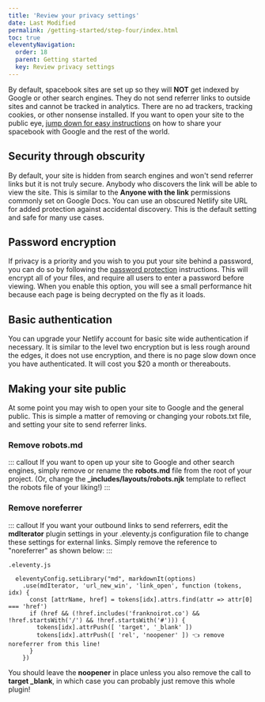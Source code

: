 ```yaml
---
title: 'Review your privacy settings' 
date: Last Modified 
permalink: /getting-started/step-four/index.html
toc: true
eleventyNavigation:
  order: 18  
  parent: Getting started 
  key: Review privacy settings 
---
```

By default, spacebook sites are set up so they will **NOT** get indexed by Google or other search engines. They do not send referrer links to outside sites and cannot be tracked in analytics. There are no ad trackers, tracking cookies, or other nonsense installed. If you want to open your site to the public eye, [jump down for easy instructions](#make-your-site-searchable!) on how to share your spacebook with Google and the rest of the world.


## Security through obscurity

By default, your site is hidden from search engines and won't send referrer links but it is not truly secure. Anybody who discovers the link will be able to view the site. This is similar to the **Anyone with the link** permissions commonly set on Google Docs. You can use an obscured Netlify site URL for added protection against accidental discovery. This is the default setting and safe for many use cases. 

## Password encryption

If privacy is a priority and you wish to you put your site behind a password, you can do so by following the [password protection](/encryption) instructions. This will encrypt all of your files, and require all users to enter a password before viewing. When you enable this option, you will see a small performance hit because each page is being decrypted on the fly as it loads.  

## Basic authentication

 You can upgrade your Netlify account for basic site wide authentication if necessary. It is similar to the level two encryption but is less rough around the edges, it does not use encryption, and there is no page slow down once you have authenticated. It will cost you $20 a month or thereabouts.

## Making your site public

At some point you may wish to open your site to Google and the general public. This is simple a matter of removing or changing your robots.txt file, and setting your site to send referrer links. 

### Remove robots.md 

::: callout
If you want to open up your site to Google and other search engines, simply remove or rename the **robots.md** file from the root of your project.  (Or, change the **_includes/layouts/robots.njk** template to reflect the robots file of your liking!)
:::

### Remove noreferrer

::: callout 
If you want your outbound links to send referrers, edit the **mdIterator** plugin settings in your .eleventy.js configuration file to change these settings for external links. Simply remove the reference to "noreferrer" as shown below:
:::


```
.eleventy.js 

  eleventyConfig.setLibrary("md", markdownIt(options)
    .use(mdIterator, 'url_new_win', 'link_open', function (tokens, idx) {
      const [attrName, href] = tokens[idx].attrs.find(attr => attr[0] === 'href')
      if (href && (!href.includes('franknoirot.co') && !href.startsWith('/') && !href.startsWith('#'))) {
        tokens[idx].attrPush([ 'target', '_blank' ])
        tokens[idx].attrPush([ 'rel', 'noopener' ]) 👈 remove noreferrer from this line!
      }
    })
```

You should leave the **noopener** in place unless you also remove the call to **target _blank**, in which case you can probably just remove this whole plugin!
